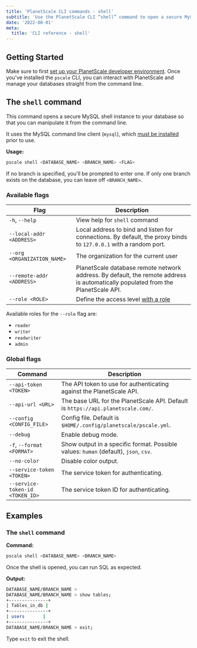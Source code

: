 ```yaml
---
title: 'PlanetScale CLI commands - shell'
subtitle: 'Use the PlanetScale CLI “shell” command to open a secure MySQL shell instance to your database from your terminal.'
date: '2022-08-01'
meta:
  title: 'CLI reference - shell'
---
```


## Getting Started

Make sure to first [set up your PlanetScale developer environment](/docs/concepts/planetscale-environment-setup). Once you've installed the `pscale` CLI, you can interact with PlanetScale and manage your databases straight from the command line.

## The `shell` command

This command opens a secure MySQL shell instance to your database so that you can manipulate it from the command line.

It uses the MySQL command line client (`mysql`), which [must be installed](/docs/concepts/planetscale-environment-setup) prior to use.

**Usage:**

```bash
pscale shell <DATABASE_NAME> <BRANCH_NAME> <FLAG>
```

If no branch is specified, you'll be prompted to enter one. If only one branch exists on the database, you can leave off `<BRANCH_NAME>`.

### Available flags

| **Flag**                    | **Description**                                                                                                                  |
| --------------------------- | -------------------------------------------------------------------------------------------------------------------------------- |
| `-h`, `--help`              | View help for `shell` command                                                                                                    |
| `--local-addr <ADDRESS>`    | Local address to bind and listen for connections. By default, the proxy binds to `127.0.0.1` with a random port.                 |
| `--org <ORGANIZATION_NAME>` | The organization for the current user                                                                                            |
| `--remote-addr <ADDRESS>`   | PlanetScale database remote network address. By default, the remote address is automatically populated from the PlanetScale API. |
| `--role <ROLE>`             | Define the access level [with a role](/docs/concepts/password-roles)                                                             |

Available roles for the `--role` flag are:

- `reader`
- `writer`
- `readwriter`
- `admin`

### Global flags

| **Command**                     | **Description**                                                                      |
| ------------------------------- | ------------------------------------------------------------------------------------ |
| `--api-token <TOKEN>`           | The API token to use for authenticating against the PlanetScale API.                 |
| `--api-url <URL>`               | The base URL for the PlanetScale API. Default is `https://api.planetscale.com/`.     |
| `--config <CONFIG_FILE>`        | Config file. Default is `$HOME/.config/planetscale/pscale.yml`.                      |
| `--debug`                       | Enable debug mode.                                                                   |
| `-f`, `--format <FORMAT>`       | Show output in a specific format. Possible values: `human` (default), `json`, `csv`. |
| `--no-color`                    | Disable color output.                                                                |
| `--service-token <TOKEN>`       | The service token for authenticating.                                                |
| `--service-token-id <TOKEN_ID>` | The service token ID for authenticating.                                             |

## Examples

### The `shell` command

**Command:**

```bash
pscale shell <DATABASE_NAME> <BRANCH_NAME>
```

Once the shell is opened, you can run SQL as expected.

**Output:**

```bash
DATABASE_NAME/BRANCH_NAME >
DATABASE_NAME/BRANCH_NAME > show tables;
+---------------+
| Tables_in_db |
+---------------+
| users       |
+---------------+
DATABASE_NAME/BRANCH_NAME > exit;
```

Type `exit` to exit the shell.
